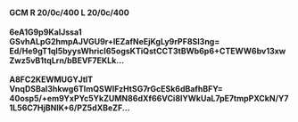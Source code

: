 #### GCM R 20/0c/400 L 20/0c/400
**6eA1G9p9KalJssa1**<br/>**GSvhALpG2hmpAJVGU9r+lEZafNeEjKgLy9rPF8SI3ng=**<br/>**Ed/He9gT1ql5byysWhricI65ogsKTiQstCCT3tBWb6p6+CTEWW6bv13xwZwz5vB1tqLrn/bBEVF7EKLk...**<br/><br/>
**A8FC2KEWMUGYJtlT**<br/>**VnqDSBaI3hkwg6TlmQSWIFzHtSG7rGcESk6dBafhBFY=**<br/>**40osp5/+em9YxPYc5YkZUMN86dXf66VCi8lYWkUaL7pE7tmpPXCkN/Y71L56C7HjBNlK+6/PZ5dXBeZF...**